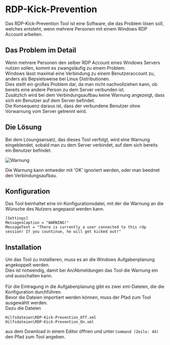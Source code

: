 # RDP-Kick-Prevention
Das RDP-Kick-Prevention Tool ist eine Software, die das Problem lösen soll, welches entsteht, wenn mehrere Personen mit einem Windows RDP Account arbeiten.

## Das Problem im Detail
Wenn mehrere Personen den selber RDP Account eines Windows Servers nutzen sollen, kommt es zwangsläufig zu einem Problem.<br>
Windows lässt maximal eine Verbindung zu einem Benutzeraccount zu, anders als Bepsielsweise bei Linux Distributionen.<br>
Dies stellt ein großes Problem dar, da man nicht nachvollziehen kann, ob bereits eine andere Person zu dem Server verbunden ist.<br>
Zusätzlich wird bei dem Verbindungsaufbau keine Warnung angezeigt, dass sich ein Benutzer auf dem Server befindet.<br>
Die Konsequenz daraus ist, dass der verbundene Benutzer ohne Vorwarnung vom Server getrennt wird.

## Die Lösung
Bei dem Lösungsansatz, das dieses Tool verfolgt, wird eine Warnung eingeblendet, sobald man zu dem Server verbindet, auf dem sich bereits ein Benutzer befindet.

![Warnung](https://t.gyazo.com/teams/ugc/0032cfc9020444bfea48d88ff2ec814b.png)

Die Warnung kann entweder mit 'OK' ignoriert werden, oder man beednet den Verbindungsaufbau.

## Konfiguration
Das Tool beinhaltet eine ini-Konfigurationsdatei, mit der die Warnung an die Wünsche des Nutzers angepasst werden kann.
```
[Settings]
MessagesCaption = "WARNING!"
MessageText = "There is currently a user connected to this rdp session! If you countinue, he will get kicked out!"
```

## Installation
Um das Tool zu installieren, muss es an die Windows Aufgabenplanung angekoppelt werden.<br>
Dies ist notwendig, damit bei An/Abmeldungen das Tool die Warnung ein und ausschalten kann.<br><br>
Für die Eintragung in die Aufgabenplanung gibt es zwei xml-Dateien, die die Konfiguration durchführen.<br>
Bevor die Dateien importiert werden können, muss der Pfad zum Tool ausgewählt werden.<br>
Dazu die Dateien
```
Hilfsdateien\RDP-Kick-Prevention_Off.xml
Hilfsdateien\RDP-Kick-Prevention_On.xml
```
aus dem Download in einem Editor öffnen und unter `Command (Zeile: 44)` den Pfad zum Tool angeben.

